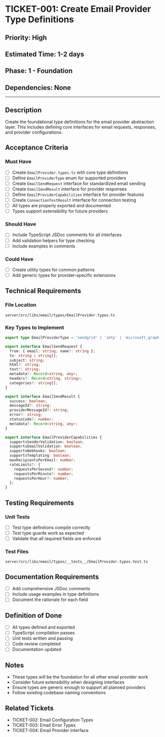 # TICKET-001: Create Email Provider Type Definitions

## **Priority:** High
## **Estimated Time:** 1-2 days
## **Phase:** 1 - Foundation
## **Dependencies:** None

---

## **Description**
Create the foundational type definitions for the email provider abstraction layer. This includes defining core interfaces for email requests, responses, and provider configurations.

## **Acceptance Criteria**

### **Must Have**
- [ ] Create `EmailProvider.types.ts` with core type definitions
- [ ] Define `EmailProviderType` enum for supported providers
- [ ] Create `EmailSendRequest` interface for standardized email sending
- [ ] Create `EmailSendResult` interface for provider responses
- [ ] Define `EmailProviderCapabilities` interface for provider features
- [ ] Create `ConnectionTestResult` interface for connection testing
- [ ] All types are properly exported and documented
- [ ] Types support extensibility for future providers

### **Should Have**
- [ ] Include TypeScript JSDoc comments for all interfaces
- [ ] Add validation helpers for type checking
- [ ] Include examples in comments

### **Could Have**
- [ ] Create utility types for common patterns
- [ ] Add generic types for provider-specific extensions

## **Technical Requirements**

### **File Location**
```
server/src/libs/email/types/EmailProvider.types.ts
```

### **Key Types to Implement**

```typescript
export type EmailProviderType = 'sendgrid' | 'smtp' | 'microsoft_graph' | 'google_workspace';

export interface EmailSendRequest {
  from: { email: string; name?: string };
  to: string | string[];
  subject: string;
  html?: string;
  text?: string;
  metadata?: Record<string, any>;
  headers?: Record<string, string>;
  categories?: string[];
}

export interface EmailSendResult {
  success: boolean;
  messageId?: string;
  providerMessageId?: string;
  error?: string;
  statusCode?: number;
  metadata?: Record<string, any>;
}

export interface EmailProviderCapabilities {
  supportsSenderValidation: boolean;
  supportsEmailValidation: boolean;
  supportsWebhooks: boolean;
  supportsTemplating: boolean;
  maxRecipientsPerEmail: number;
  rateLimits?: {
    requestsPerSecond?: number;
    requestsPerMinute?: number;
    requestsPerHour?: number;
  };
}
```

## **Testing Requirements**

### **Unit Tests**
- [ ] Test type definitions compile correctly
- [ ] Test type guards work as expected
- [ ] Validate that all required fields are enforced

### **Test Files**
```
server/src/libs/email/types/__tests__/EmailProvider.types.test.ts
```

## **Documentation Requirements**
- [ ] Add comprehensive JSDoc comments
- [ ] Include usage examples in type definitions
- [ ] Document the rationale for each field

## **Definition of Done**
- [ ] All types defined and exported
- [ ] TypeScript compilation passes
- [ ] Unit tests written and passing
- [ ] Code review completed
- [ ] Documentation updated

## **Notes**
- These types will be the foundation for all other email provider work
- Consider future extensibility when designing interfaces
- Ensure types are generic enough to support all planned providers
- Follow existing codebase naming conventions

## **Related Tickets**
- TICKET-002: Email Configuration Types
- TICKET-003: Email Error Types
- TICKET-004: Email Provider Interface